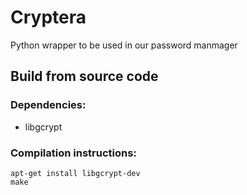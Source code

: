 # Cryptera
Python wrapper to be used in our password manmager
## Build from source code
### Dependencies:
* libgcrypt
### Compilation instructions:
```
apt-get install libgcrypt-dev
make
```
